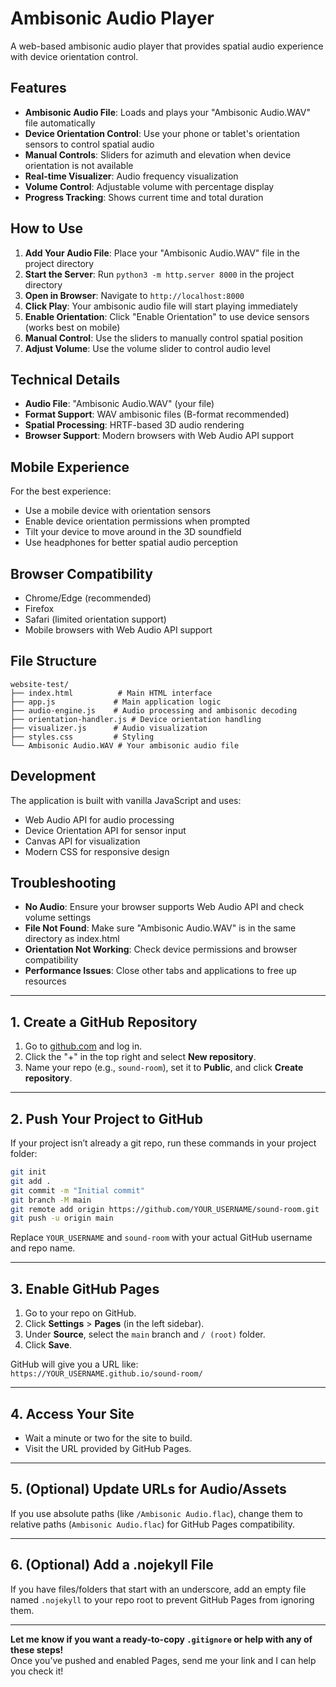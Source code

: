 # Ambisonic Audio Player

A web-based ambisonic audio player that provides spatial audio experience with device orientation control.

## Features

- **Ambisonic Audio File**: Loads and plays your "Ambisonic Audio.WAV" file automatically
- **Device Orientation Control**: Use your phone or tablet's orientation sensors to control spatial audio
- **Manual Controls**: Sliders for azimuth and elevation when device orientation is not available
- **Real-time Visualizer**: Audio frequency visualization
- **Volume Control**: Adjustable volume with percentage display
- **Progress Tracking**: Shows current time and total duration

## How to Use

1. **Add Your Audio File**: Place your "Ambisonic Audio.WAV" file in the project directory
2. **Start the Server**: Run `python3 -m http.server 8000` in the project directory
3. **Open in Browser**: Navigate to `http://localhost:8000`
4. **Click Play**: Your ambisonic audio file will start playing immediately
5. **Enable Orientation**: Click "Enable Orientation" to use device sensors (works best on mobile)
6. **Manual Control**: Use the sliders to manually control spatial position
7. **Adjust Volume**: Use the volume slider to control audio level

## Technical Details

- **Audio File**: "Ambisonic Audio.WAV" (your file)
- **Format Support**: WAV ambisonic files (B-format recommended)
- **Spatial Processing**: HRTF-based 3D audio rendering
- **Browser Support**: Modern browsers with Web Audio API support

## Mobile Experience

For the best experience:
- Use a mobile device with orientation sensors
- Enable device orientation permissions when prompted
- Tilt your device to move around in the 3D soundfield
- Use headphones for better spatial audio perception

## Browser Compatibility

- Chrome/Edge (recommended)
- Firefox
- Safari (limited orientation support)
- Mobile browsers with Web Audio API support

## File Structure

```
website-test/
├── index.html          # Main HTML interface
├── app.js             # Main application logic
├── audio-engine.js    # Audio processing and ambisonic decoding
├── orientation-handler.js # Device orientation handling
├── visualizer.js      # Audio visualization
├── styles.css         # Styling
└── Ambisonic Audio.WAV # Your ambisonic audio file
```

## Development

The application is built with vanilla JavaScript and uses:
- Web Audio API for audio processing
- Device Orientation API for sensor input
- Canvas API for visualization
- Modern CSS for responsive design

## Troubleshooting

- **No Audio**: Ensure your browser supports Web Audio API and check volume settings
- **File Not Found**: Make sure "Ambisonic Audio.WAV" is in the same directory as index.html
- **Orientation Not Working**: Check device permissions and browser compatibility
- **Performance Issues**: Close other tabs and applications to free up resources 

---

## 1. **Create a GitHub Repository**

1. Go to [github.com](https://github.com/) and log in.
2. Click the "+" in the top right and select **New repository**.
3. Name your repo (e.g., `sound-room`), set it to **Public**, and click **Create repository**.

---

## 2. **Push Your Project to GitHub**

If your project isn’t already a git repo, run these commands in your project folder:

```sh
git init
git add .
git commit -m "Initial commit"
git branch -M main
git remote add origin https://github.com/YOUR_USERNAME/sound-room.git
git push -u origin main
```
Replace `YOUR_USERNAME` and `sound-room` with your actual GitHub username and repo name.

---

## 3. **Enable GitHub Pages**

1. Go to your repo on GitHub.
2. Click **Settings** > **Pages** (in the left sidebar).
3. Under **Source**, select the `main` branch and `/ (root)` folder.
4. Click **Save**.

GitHub will give you a URL like:  
`https://YOUR_USERNAME.github.io/sound-room/`

---

## 4. **Access Your Site**

- Wait a minute or two for the site to build.
- Visit the URL provided by GitHub Pages.

---

## 5. **(Optional) Update URLs for Audio/Assets**

If you use absolute paths (like `/Ambisonic Audio.flac`), change them to relative paths (`Ambisonic Audio.flac`) for GitHub Pages compatibility.

---

## 6. **(Optional) Add a .nojekyll File**

If you have files/folders that start with an underscore, add an empty file named `.nojekyll` to your repo root to prevent GitHub Pages from ignoring them.

---

**Let me know if you want a ready-to-copy `.gitignore` or help with any of these steps!**  
Once you’ve pushed and enabled Pages, send me your link and I can help you check it! 
